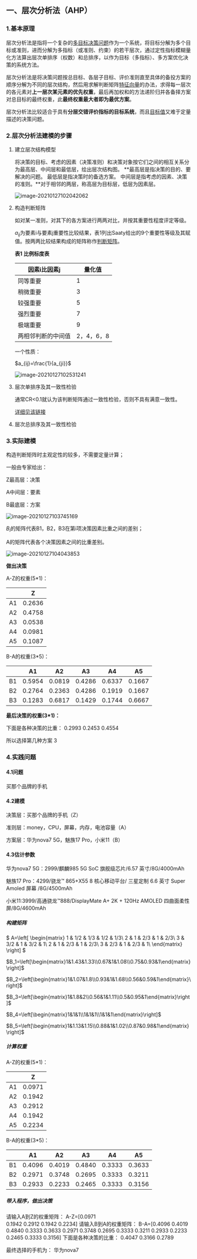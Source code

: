 ## 一、层次分析法（AHP）

### 1.基本原理

层次分析法是指将一个复杂的[多目标决策问题](https://baike.baidu.com/item/多目标决策问题/19143718)作为一个系统，将目标分解为多个目标或准则，进而分解为多指标（或准则、约束）的若干层次，通过定性指标模糊量化方法算出层次单排序（权数）和总排序，以作为目标（多指标）、多方案优化决策的系统方法。

层次分析法是将决策问题按总目标、各层子目标、评价准则直至具体的备投方案的顺序分解为不同的层次结构，然后用求解判断矩阵[特征向量](https://baike.baidu.com/item/特征向量/8663983)的办法，求得每一层次的各元素对**上一层次某元素的优先权重**，最后再加权和的方法递阶归并各备择方案对总目标的最终权重，此**最终权重最大者即为最优方案**。

层次分析法比较适合于具有**分层交错评价指标的目标系统**，而且[目标值](https://baike.baidu.com/item/目标值/2128232)又难于定量描述的决策问题。

### 2.层次分析法建模的步骤

1. 建立层次结构模型

   ​		将决策的目标、考虑的因素（决策准则）和决策对象按它们之间的相互关系分为最高层、中间层和最低层，绘出层次结构图。 **最高层是指决策的目的、要解决的问题。 最低层是指决策时的备选方案。 中间层是指考虑的因素、决策的准则。**对于相邻的两层，称高层为目标层，低层为因素层。

   ![image-20210127102042062](C:\Users\26292\AppData\Roaming\Typora\typora-user-images\image-20210127102042062.png)

2. 构造判断矩阵

   ​		如对某一准则，对其下的各方案进行两两对比，并按其重要性程度评定等级。

    $a_{ij}$为要素i与要素j重要性比较结果，表1列出Saaty给出的9个重要性等级及其赋值。按两两比较结果构成的矩阵称作[判断矩阵](https://baike.baidu.com/item/判断矩阵/1155781)。

   **表1** **比例标度表**

   | 因素i比因素j       | 量化值     |
   | ------------------ | ---------- |
   | 同等重要           | 1          |
   | 稍微重要           | 3          |
   | 较强重要           | 5          |
   | 强烈重要           | 7          |
   | 极端重要           | 9          |
   | 两相邻判断的中间值 | 2，4，6，8 |

   一个性质：

   $a_{ij}=\frac{1}{a_{ji}}$

   ![image-20210127102531241](C:\Users\26292\AppData\Roaming\Typora\typora-user-images\image-20210127102531241.png)

3. 层次单排序及其一致性检验

   ​		通常CR<0.1就认为该判断矩阵通过一致性检验，否则不具有满意一致性。

   [详细见该链接](https://baike.baidu.com/item/%E5%B1%82%E6%AC%A1%E5%88%86%E6%9E%90%E6%B3%95/1672)

4. 层次总排序及其一致性检验

### 3.实际建模

构造判断矩阵时主观定性的较多，不需要定量计算；

一般由专家给出：

Z最高层：决策

A中间层：要素

B最底层：方案

![image-20210127103745169](C:\Users\26292\AppData\Roaming\Typora\typora-user-images\image-20210127103745169.png)

$B_i$的矩阵代表B1，B2，B3在第i项决策因素比重之间的差别；

A的矩阵代表各个决策因素之间的比重差别。



![image-20210127104043853](C:\Users\26292\AppData\Roaming\Typora\typora-user-images\image-20210127104043853.png)

**做出决策**

A-Z的权重(5*1)：

|      | Z      |
| ---- | ------ |
| A1   | 0.2636 |
| A2   | 0.4758 |
| A3   | 0.0538 |
| A4   | 0.0981 |
| A5   | 0.1087 |

B-A的权重(3*5)：

|      | A1     | A2     | A3     | A4     | A5     |
| ---- | ------ | ------ | ------ | ------ | ------ |
| B1   | 0.5954 | 0.0819 | 0.4286 | 0.6337 | 0.1667 |
| B2   | 0.2764 | 0.2363 | 0.4286 | 0.1919 | 0.1667 |
| B3   | 0.1283 | 0.6817 | 0.1429 | 0.1744 | 0.6667 |

**最后决策的权重(3*1)：**

下面是各种决策的比重：
    0.2993
    0.2453
    0.4554

所以选择第几种方案
     3

### 4.实践问题

#### 4.1问题

买那个品牌的手机

#### 4.2建模

决策层：买那个品牌的手机（Z）

准则层：money，CPU，屏幕，内存，电池容量（A）

方案层：华为nova7 5G，魅族17 Pro，小米11（B）



#### 4.3估计参数

华为nova7 5G：2999/麒麟985 5G SoC 旗舰级芯片/6.57 英寸/8G/4000mAh

魅族17 Pro：4299/骁龙™ 865+X55 8 核心移动平台/ 三星定制 6.6 英寸 Super Amoled 屏幕 /8G/4500mAh 

小米11:3999/高通骁龙™888/DisplayMate A+ 2K + 120Hz AMOLED 四曲面柔性屏/8G/4600mAh

##### 构建矩阵

$
 A=\left[
 \begin{matrix}
1 & 1/2 & 1/3 & 1/2 & 1/3\\                                             2 & 1 & 2/3 & 1 & 2/3\\                                                 3 & 3/2 & 1 & 3/2 & 1\\                                                  2 & 1 & 2/3 & 1 & 2/3\\                                                 3 & 2/3 & 1 & 2/3 & 1\\
  \end{matrix}
  \right] 
$



$B_1=\left[\begin{matrix}1&1.43&1.33\\0.67&1&1.08\\0.75&0.93&1\end{matrix}\right]$

$B_2=\left[\begin{matrix}1&1.07&1.8\\0.93&1&1.68\\0.56&0.59&1\end{matrix}\right]$

$B_3=\left[\begin{matrix}1&1.8&2\\0.56&1&1.11\\0.5&0.95&1\end{matrix}\right]$

$B_4=\left[\begin{matrix}1&1&1\\1&1&1\\1&1&1\end{matrix}\right]$

$B_5=\left[\begin{matrix}1&1.13&1.15\\0.88&1&1.02\\0.87&0.98&1\end{matrix}\right]$

##### 计算权重

A-Z的权重(5*1)：

|      | Z      |
| ---- | ------ |
| A1   | 0.0971 |
| A2   | 0.1942 |
| A3   | 0.2912 |
| A4   | 0.1942 |
| A5   | 0.2234 |

B-A的权重(3*5)：

|      | A1     | A2     | A3     | A4     | A5     |
| ---- | ------ | ------ | ------ | ------ | ------ |
| B1   | 0.4096 | 0.4019 | 0.4840 | 0.3333 | 0.3633 |
| B2   | 0.2971 | 0.3748 | 0.2695 | 0.3333 | 0.3211 |
| B3   | 0.2933 | 0.2233 | 0.2465 | 0.3333 | 0.3156 |

##### 带入程序，做出决策

请输入A到Z的权重矩阵：
A-Z=[0.0971    
0.1942
0.2912
0.1942
0.2234]
请输入B到A的权重矩阵：
B-A=[0.4096 0.4019 0.4840 0.3333 0.3633
0.2971 0.3748 0.2695 0.3333 0.3211
0.2933 0.2233 0.2465 0.3333 0.3156]
下面是各种决策的比重：
    0.4047
    0.3166
    0.2789

最终选择的手机为：
华为nova7